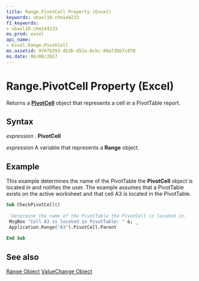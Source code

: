 ```yaml
---
title: Range.PivotCell Property (Excel)
keywords: vbaxl10.chm144233
f1_keywords:
- vbaxl10.chm144233
ms.prod: excel
api_name:
- Excel.Range.PivotCell
ms.assetid: 976f6393-db3b-d52a-0cbc-88a73bb7c070
ms.date: 06/08/2017
---
```



# Range.PivotCell Property (Excel)

Returns a  **[PivotCell](Excel.PivotCell.md)** object that represents a cell in a PivotTable report.


## Syntax

 _expression_ . **PivotCell**

 _expression_ A variable that represents a **Range** object.


## Example

This example determines the name of the PivotTable the  **PivotCell** object is located in and notifies the user. The example assumes that a PivotTable exists on the active worksheet and that cell A3 is located in the PivotTable.


```vb
Sub CheckPivotCell() 
 
 'Determine the name of the PivotTable the PivotCell is located in. 
 MsgBox "Cell A3 is located in PivotTable: " &; _ 
 Application.Range("A3").PivotCell.Parent 
 
End Sub
```


## See also


[Range Object](Excel.Range(objec).md)
[ValueChange Object](Excel.ValueChange.md)

